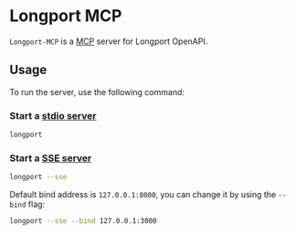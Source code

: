 # Longport MCP

`Longport-MCP` is a [MCP](https://modelcontextprotocol.io/introduction) server for Longport OpenAPI.

## Usage

To run the server, use the following command:

### Start a [stdio server](https://spec.modelcontextprotocol.io/specification/2024-11-05/basic/transports/#stdio)

```bash
longport
```

### Start a [SSE server](https://spec.modelcontextprotocol.io/specification/2024-11-05/basic/transports/#http-with-sse)

```bash
longport --sse
```

Default bind address is `127.0.0.1:8000`, you can change it by using the `--bind` flag:

```bash
longport --sse --bind 127.0.0.1:3000
```
